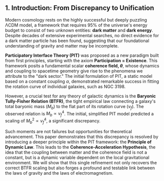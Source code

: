 ## 1. Introduction: From Discrepancy to Unification

Modern cosmology rests on the highly successful but deeply puzzling ΛCDM model, a framework that requires 95% of the universe's energy budget to consist of two unknown entities: **dark matter** and **dark energy**. Despite decades of extensive experimental searches, no direct evidence for a dark matter particle has been found, suggesting that our foundational understanding of gravity and matter may be incomplete.

**Participatory Interface Theory (PIT)** was proposed as a new paradigm built from first principles, starting with the axiom **Participation = Existence**. This framework posits a fundamental scalar **coherence field, $\theta$**, whose dynamics and coupling to spacetime geometry give rise to the phenomena we attribute to the "dark sector." The initial formulation of PIT, a static model based on a constant coupling $\alpha$, demonstrated remarkable success in fitting the rotation curve of individual galaxies, such as NGC 3198.

However, a crucial test for any theory of galactic dynamics is the **Baryonic Tully-Fisher Relation (BTFR)**, the tight empirical law connecting a galaxy's total baryonic mass ($M_b$) to the flat part of its rotation curve ($v_f$). The observed relation is $M_b \propto v_f^4$. The initial, simplified PIT model predicted a scaling of $M_b^2 \propto v_f^4$, a significant discrepancy.

Such moments are not failures but opportunities for theoretical advancement. This paper demonstrates that this discrepancy is resolved by introducing a deeper principle within the PIT framework: the **Principle of Dynamic Law**. This leads to the **Coherence-Acceleration Hypothesis**, the idea that the coupling between matter and the coherence field is not a constant, but is a dynamic variable dependent on the local gravitational environment. We will show that this single refinement not only recovers the correct BTFR scaling but also forges a profound and testable link between the laws of gravity and the laws of electromagnetism.
